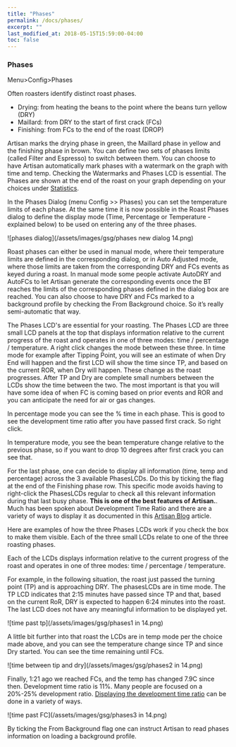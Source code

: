 ```yaml
---
title: "Phases"
permalink: /docs/phases/
excerpt: ""
last_modified_at: 2018-05-15T15:59:00-04:00
toc: false
---
```


### Phases

Menu>Config>Phases

Often roasters identify distinct roast phases.

- Drying: from heating the beans to the point where the beans turn yellow (DRY)
- Maillard: from DRY to the start of first crack (FCs)
- Finishing: from FCs to the end of the roast (DROP)

Artisan marks the drying phase in green, the Maillard phase in yellow and the finishing phase in brown. You can define two sets of phases limits (called Filter and Espresso) to switch between them.  You can choose to have Artisan automatically mark phases with a watermark on the graph with time and temp.  Checking the Watermarks and Phases LCD is essential.  The Phases are shown at the end of the roast on your graph depending on your choices under [Statistics](https://artisan-scope.org/docs/statistics/).

In the Phases Dialog (menu Config >> Phases) you can set the temperature limits of each phase.  At the same time it is now possible in the Roast Phases dialog to define the display mode (Time, Percentage or Temperature - explained below) to be used on entering any of the three phases.

![phases dialog](/assets/images/gsg/phases new dialog 14.png)

Roast phases can either be used in manual mode, where their temperature limits are defined in the corresponding dialog, or in Auto Adjusted mode, where those limits are taken from the corresponding DRY and FCs events as keyed during a roast. In manual mode some people activate AutoDRY and AutoFCs to let Artisan generate the corresponding events once the BT reaches the limits of the corresponding phases defined in the dialog box are reached. You can also choose to have DRY and FCs marked to a background profile by checking the From Background choice.  So it’s really semi-automatic that way.   

The Phases LCD's are essential for your roasting. The Phases LCD are three small LCD panels at the top that displays information relative to the current progress of the roast and operates in one of three modes: time / percentage / temperature. A right click changes the mode between these three. In time mode for example after Tipping Point, you will see an estimate of when Dry End will happen and the first LCD will show the time since TP, and based on the current ROR, when Dry will happen.  These change as the roast progresses.  After TP and Dry are complete small numbers between the LCDs show the time between the two.  The most important is that you will have some idea of when FC is coming based on prior events and ROR and you can anticipate the need for air or gas changes.  

In percentage mode you can see the % time in each phase.  This is good to see the development time ratio after you have passed first crack.  So right click.

In temperature mode, you see the bean temperature change relative to the previous phase, so if you want to drop 10 degrees after first crack you can see that.  

For the last phase, one can decide to display all information (time, temp and percentage) across the 3 available PhasesLCDs.  Do this by ticking the flag at the end of the Finishing phase row. This specific mode avoids having to right-click the PhasesLCDs regular to check all this relevant information during that last busy phase. **This is one of the best features of Artisan.**. Much has been spoken about Development Time Ratio and there are a variety of ways to display it as documented in this [Artisan Blog](https://artisan-roasterscope.blogspot.com/2020/05/displaying-development-time-ratio-in.html) article.

Here are examples of how the three Phases LCDs work if you check the box to make them visible.  Each of the three small LCDs relate to one of the three roasting phases.

Each of the LCDs displays information relative to the current progress of the roast and operates in one of three modes: time / percentage / temperature.

For example, in the following situation, the roast just passed the turning point (TP) and is approaching DRY. The phasesLCDs are in time mode. The TP LCD indicates that 2:15 minutes have passed since TP and that, based on the current RoR, DRY is expected to happen 6:24 minutes into the roast. The last LCD does not have any meaningful information to be displayed yet.

![time past tp](/assets/images/gsg/phases1 in 14.png)


A little bit further into that roast the LCDs are in temp mode per the choice made above, and you can see the temperature change since TP and since Dry started.  You can see the time remaining until FCs.

![time between tip and dry](/assets/images/gsg/phases2 in 14.png)


Finally, 1:21 ago we reached FCs, and the temp has changed 7.9C since then.  Development time ratio is 11%.  Many people are focused on a 20%-25% development ratio.  [Displaying the development time ratio](https://artisan-roasterscope.blogspot.com/2020/05/displaying-development-time-ratio-in.html) can be done in a variety of ways.  

![time past FC](/assets/images/gsg/phases3 in 14.png)

By ticking the From Background flag one can instruct Artisan to read phases information on loading a background profile.
